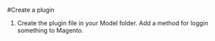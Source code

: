 #Create a plugin

1) Create the plugin file in your Model folder. Add a method for loggin something to Magento.
